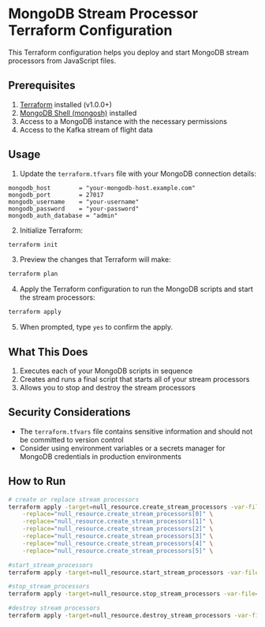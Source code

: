 # MongoDB Stream Processor Terraform Configuration

This Terraform configuration helps you deploy and start MongoDB stream processors from JavaScript files.

## Prerequisites

1. [Terraform](https://www.terraform.io/downloads.html) installed (v1.0.0+)
2. [MongoDB Shell (mongosh)](https://www.mongodb.com/try/download/shell) installed
3. Access to a MongoDB instance with the necessary permissions
4. Access to the Kafka stream of flight data

## Usage

1. Update the `terraform.tfvars` file with your MongoDB connection details:

```hcl
mongodb_host        = "your-mongodb-host.example.com"
mongodb_port        = 27017
mongodb_username    = "your-username"
mongodb_password    = "your-password"
mongodb_auth_database = "admin"
```

2. Initialize Terraform:

```bash
terraform init
```

3. Preview the changes that Terraform will make:

```bash
terraform plan
```

4. Apply the Terraform configuration to run the MongoDB scripts and start the stream processors:

```bash
terraform apply
```

5. When prompted, type `yes` to confirm the apply.

## What This Does

1. Executes each of your MongoDB scripts in sequence
2. Creates and runs a final script that starts all of your stream processors
3. Allows you to stop and destroy the stream processors

## Security Considerations

- The `terraform.tfvars` file contains sensitive information and should not be committed to version control
- Consider using environment variables or a secrets manager for MongoDB credentials in production environments

## How to Run
```sh
# create or replace stream processors
terraform apply -target=null_resource.create_stream_processors -var-file=terraform.tfvars \
    -replace="null_resource.create_stream_processors[0]" \
    -replace="null_resource.create_stream_processors[1]" \
    -replace="null_resource.create_stream_processors[2]" \
    -replace="null_resource.create_stream_processors[3]" \
    -replace="null_resource.create_stream_processors[4]" \
    -replace="null_resource.create_stream_processors[5]" \

#start_stream_processors
terraform apply -target=null_resource.start_stream_processors -var-file=terraform.tfvars -replace="null_resource.start_stream_processors"

#stop_stream_processors
terraform apply -target=null_resource.stop_stream_processors -var-file=terraform.tfvars -replace="null_resource.stop_stream_processors"

#destroy stream processors
terraform apply -target=null_resource.destroy_stream_processors -var-file=terraform.tfvars -replace="null_resource.destroy_stream_processors"
```

